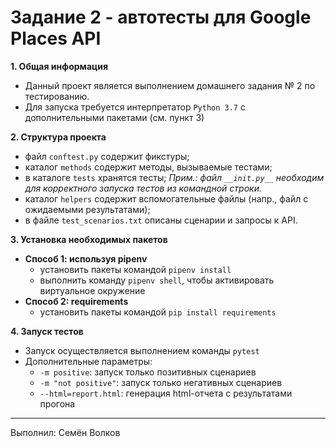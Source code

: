# Задание 2 - автотесты для Google Places API

**1. Общая информация**
- Данный проект является выполнением домашнего задания № 2 по тестированию.
- Для запуска требуется интерпретатор `Python 3.7` с дополнительными пакетами (см. пункт 3)


**2. Структура проекта**
- файл `conftest.py` содержит фикстуры; 
- каталог `methods` содержит методы, вызываемые тестами;
- в каталоге `tests` хранятся тесты; _Прим.: файл `__init.py__` необходим для корректного запуска тестов из командной строки._
- каталог `helpers` содержит вспомогательные файлы (напр., файл с ожидаемыми результатами);
- в файле `test_scenarios.txt` описаны сценарии и запросы к API.

**3. Установка необходимых пакетов**
- **Cпособ 1: используя pipenv**
    - установить пакеты командой `pipenv install`
    - выполнить команду `pipenv shell`, чтобы активировать виртуальное окружение
- **Способ 2: requirements**
    - установить пакеты командой `pip install requirements`

**4. Запуск тестов**
- Запуск осуществляется выполнением команды `pytest`
- Дополнительные параметры:
    - `-m positive`: запуск только позитивных сценариев
    - `-m "not positive"`: запуск только негативных сценариев
    - `--html=report.html`: генерация html-отчета с результатами прогона

----------------------
Выполнил: Семён Волков